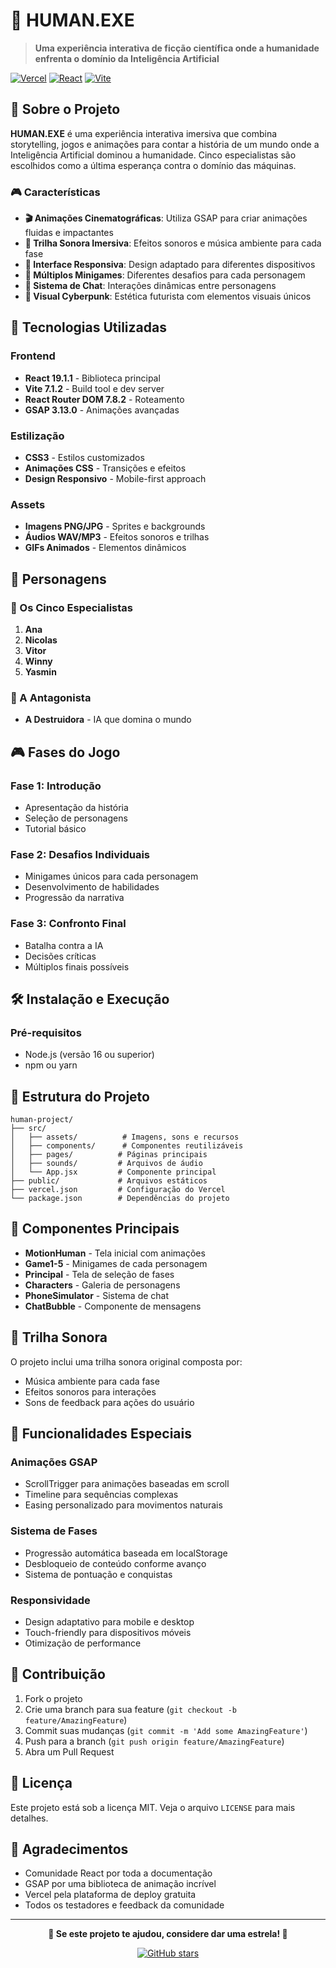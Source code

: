# 🤖 HUMAN.EXE

> **Uma experiência interativa de ficção científica onde a humanidade enfrenta o domínio da Inteligência Artificial**

[![Vercel](https://img.shields.io/badge/Deploy-Vercel-000000?style=for-the-badge&logo=vercel)](https://vercel.com)
[![React](https://img.shields.io/badge/React-19.1.1-61DAFB?style=for-the-badge&logo=react)](https://reactjs.org)
[![Vite](https://img.shields.io/badge/Vite-7.1.2-646CFF?style=for-the-badge&logo=vite)](https://vitejs.dev)

## 📖 Sobre o Projeto

**HUMAN.EXE** é uma experiência interativa imersiva que combina storytelling, jogos e animações para contar a história de um mundo onde a Inteligência Artificial dominou a humanidade. Cinco especialistas são escolhidos como a última esperança contra o domínio das máquinas.

### 🎮 Características

- **🎬 Animações Cinematográficas**: Utiliza GSAP para criar animações fluidas e impactantes
- **🎵 Trilha Sonora Imersiva**: Efeitos sonoros e música ambiente para cada fase
- **📱 Interface Responsiva**: Design adaptado para diferentes dispositivos
- **🎯 Múltiplos Minigames**: Diferentes desafios para cada personagem
- **💬 Sistema de Chat**: Interações dinâmicas entre personagens
- **🎨 Visual Cyberpunk**: Estética futurista com elementos visuais únicos

## 🚀 Tecnologias Utilizadas

### Frontend
- **React 19.1.1** - Biblioteca principal
- **Vite 7.1.2** - Build tool e dev server
- **React Router DOM 7.8.2** - Roteamento
- **GSAP 3.13.0** - Animações avançadas

### Estilização
- **CSS3** - Estilos customizados
- **Animações CSS** - Transições e efeitos
- **Design Responsivo** - Mobile-first approach

### Assets
- **Imagens PNG/JPG** - Sprites e backgrounds
- **Áudios WAV/MP3** - Efeitos sonoros e trilhas
- **GIFs Animados** - Elementos dinâmicos

## 🎯 Personagens

### 👥 Os Cinco Especialistas

1. **Ana** 
2. **Nicolas** 
3. **Vitor** 
4. **Winny** 
5. **Yasmin** 

### 🤖 A Antagonista
- **A Destruidora** - IA que domina o mundo

## 🎮 Fases do Jogo

### Fase 1: Introdução
- Apresentação da história
- Seleção de personagens
- Tutorial básico

### Fase 2: Desafios Individuais
- Minigames únicos para cada personagem
- Desenvolvimento de habilidades
- Progressão da narrativa

### Fase 3: Confronto Final
- Batalha contra a IA
- Decisões críticas
- Múltiplos finais possíveis

## 🛠️ Instalação e Execução

### Pré-requisitos
- Node.js (versão 16 ou superior)
- npm ou yarn

## 📁 Estrutura do Projeto

```
human-project/
├── src/
│   ├── assets/          # Imagens, sons e recursos
│   ├── components/      # Componentes reutilizáveis
│   ├── pages/          # Páginas principais
│   ├── sounds/         # Arquivos de áudio
│   └── App.jsx         # Componente principal
├── public/             # Arquivos estáticos
├── vercel.json         # Configuração do Vercel
└── package.json        # Dependências do projeto
```

## 🎨 Componentes Principais

- **MotionHuman** - Tela inicial com animações
- **Game1-5** - Minigames de cada personagem
- **Principal** - Tela de seleção de fases
- **Characters** - Galeria de personagens
- **PhoneSimulator** - Sistema de chat
- **ChatBubble** - Componente de mensagens

## 🎵 Trilha Sonora

O projeto inclui uma trilha sonora original composta por:
- Música ambiente para cada fase
- Efeitos sonoros para interações
- Sons de feedback para ações do usuário

## 🎯 Funcionalidades Especiais

### Animações GSAP
- ScrollTrigger para animações baseadas em scroll
- Timeline para sequências complexas
- Easing personalizado para movimentos naturais

### Sistema de Fases
- Progressão automática baseada em localStorage
- Desbloqueio de conteúdo conforme avanço
- Sistema de pontuação e conquistas

### Responsividade
- Design adaptativo para mobile e desktop
- Touch-friendly para dispositivos móveis
- Otimização de performance

## 🤝 Contribuição

1. Fork o projeto
2. Crie uma branch para sua feature (`git checkout -b feature/AmazingFeature`)
3. Commit suas mudanças (`git commit -m 'Add some AmazingFeature'`)
4. Push para a branch (`git push origin feature/AmazingFeature`)
5. Abra um Pull Request

## 📝 Licença

Este projeto está sob a licença MIT. Veja o arquivo `LICENSE` para mais detalhes.

## 🙏 Agradecimentos

- Comunidade React por toda a documentação
- GSAP por uma biblioteca de animação incrível
- Vercel pela plataforma de deploy gratuita
- Todos os testadores e feedback da comunidade

---

<div align="center">

**🌟 Se este projeto te ajudou, considere dar uma estrela! 🌟**

[![GitHub stars](https://img.shields.io/github/stars/seu-usuario/human-exe?style=social)]([https://github.com/Vitor-Borin/Human-Project])

</div>
